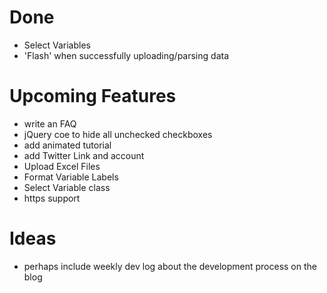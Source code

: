 # Done
- Select Variables
- 'Flash' when successfully uploading/parsing data

# Upcoming Features

- write an FAQ
- jQuery coe to hide all unchecked checkboxes
- add animated tutorial
- add Twitter Link and account
- Upload Excel Files
- Format Variable Labels
- Select Variable class
- https support

# Ideas
- perhaps include weekly dev log about the development process on the blog
